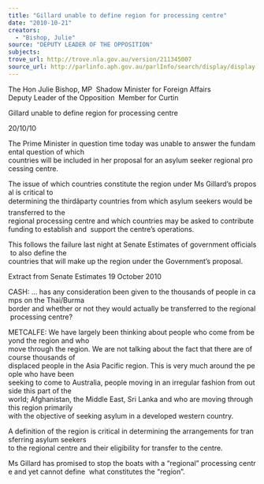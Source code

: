 ```yaml
---
title: "Gillard unable to define region for processing centre"
date: "2010-10-21"
creators:
  - "Bishop, Julie"
source: "DEPUTY LEADER OF THE OPPOSITION"
subjects:
trove_url: http://trove.nla.gov.au/version/211345007
source_url: http://parlinfo.aph.gov.au/parlInfo/search/display/display.w3p;query=Id%3A%22media/pressrel/302840%22
---
```


 The Hon Julie Bishop, MP  Shadow Minister for Foreign Affairs  Deputy Leader of the Opposition  Member for Curtin 

 Gillard unable to define region for processing centre 

 20/10/10  

 The Prime Minister in question time today was unable to answer the fundamental question of which  countries will be included in her proposal for an asylum seeker regional processing centre. 

 The issue of which countries constitute the region under Ms Gillard’s proposal is critical to  determining the thirdâparty countries from which asylum seekers would be transferred to the  regional processing centre and which countries may be asked to contribute funding to establish and  support the centre’s operations. 

 This follows the failure last night at Senate Estimates of government officials to also define the  countries that will make up the region under the Government’s proposal.  

 Extract from Senate Estimates 19 October 2010  

 CASH: … has any consideration been given to the thousands of people in camps on the Thai/Burma  border and whether or not they would actually be transferred to the regional processing centre?  

 METCALFE: We have largely been thinking about people who come from beyond the region and who  move through the region. We are not talking about the fact that there are of course thousands of  displaced people in the Asia Pacific region. This is very much around the people who have been  seeking to come to Australia, people moving in an irregular fashion from outside this part of the  world; Afghanistan, the Middle East, Sri Lanka and who are moving through this region primarily  with the objective of seeking asylum in a developed western country. 

 A definition of the region is critical in determining the arrangements for transferring asylum seekers  to the regional centre and their eligibility for transfer to the centre. 

 Ms Gillard has promised to stop the boats with a “regional” processing centre and yet cannot define  what constitutes the “region”. 

  

